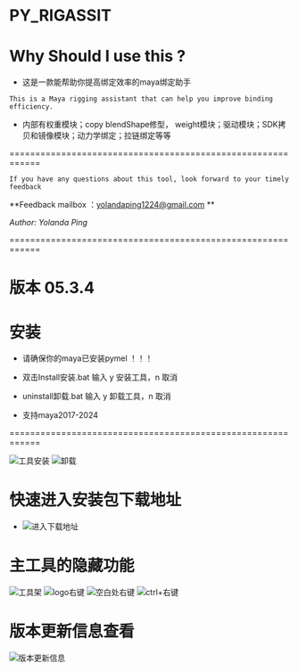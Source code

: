 # PY_RIGASSIT 
Why Should I use this ?
=======================
* 这是一款能帮助你提高绑定效率的maya绑定助手
 
``This is a Maya rigging assistant that can help you improve binding efficiency.``

* 内部有权重模块；copy blendShape修型， weight模块；驱动模块；SDK拷贝和镜像模块；动力学绑定；拉链绑定等等

============================================================

``If you have any questions about this tool, look forward to your timely feedback``

**Feedback mailbox ：yolandaping1224@gmail.com **

*Author: Yolanda Ping*

============================================================

# 版本 05.3.4

# 安装
* 请确保你的maya已安装pymel ！！！ 

* 双击Install安装.bat 输入 y 安装工具，n 取消

* uninstall卸载.bat 输入 y 卸载工具，n 取消
* 支持maya2017-2024

============================================================

![工具安装](https://github.com/user-attachments/assets/2b55c755-48bb-458d-88ba-dea12f37b45d)
![卸载](https://github.com/user-attachments/assets/cece5589-fdce-4285-a86f-fed28c0d9984)


# 快速进入安装包下载地址
* ![进入下载地址](https://github.com/user-attachments/assets/f6dfb8ec-c322-4992-bbd5-a523d5dfd8c0)

# 主工具的隐藏功能
![工具架](https://github.com/user-attachments/assets/b888bb5c-d877-4976-9728-ae60bd659bc6)
![logo右键](https://github.com/user-attachments/assets/79b67d92-8a3c-4992-b965-b5fe1418894e)
![空白处右键](https://github.com/user-attachments/assets/9a8b5a35-f389-4994-aa3e-d59921c32f97)
![ctrl+右键](https://github.com/user-attachments/assets/2c4b5c32-8102-4f91-ae49-00af2570f861)

# 版本更新信息查看
![版本更新信息](https://github.com/user-attachments/assets/62ca6061-4d60-4ec0-a4e0-1a383aa4ff95)
